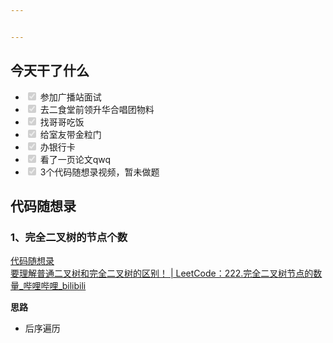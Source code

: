 ```yaml
---


---
```


<h2 id="今天干了什么">今天干了什么</h2>
<ul>
<li class="task-list-item"><input type="checkbox" class="task-list-item-checkbox" checked="true" disabled=""> 参加广播站面试</li>
<li class="task-list-item"><input type="checkbox" class="task-list-item-checkbox" checked="true" disabled=""> 去二食堂前领升华合唱团物料</li>
<li class="task-list-item"><input type="checkbox" class="task-list-item-checkbox" checked="true" disabled=""> 找哥哥吃饭</li>
<li class="task-list-item"><input type="checkbox" class="task-list-item-checkbox" checked="true" disabled=""> 给室友带金粒门</li>
<li class="task-list-item"><input type="checkbox" class="task-list-item-checkbox" checked="true" disabled=""> 办银行卡</li>
<li class="task-list-item"><input type="checkbox" class="task-list-item-checkbox" checked="true" disabled=""> 看了一页论文qwq</li>
<li class="task-list-item"><input type="checkbox" class="task-list-item-checkbox" checked="true" disabled=""> 3个代码随想录视频，暂未做题</li>
</ul>
<h2 id="代码随想录">代码随想录</h2>
<h3 id="、完全二叉树的节点个数">1、完全二叉树的节点个数</h3>
<p><a href="https://www.programmercarl.com/0222.%E5%AE%8C%E5%85%A8%E4%BA%8C%E5%8F%89%E6%A0%91%E7%9A%84%E8%8A%82%E7%82%B9%E4%B8%AA%E6%95%B0.html#%E7%AE%97%E6%B3%95%E5%85%AC%E5%BC%80%E8%AF%BE">代码随想录</a><br>
<a href="https://www.bilibili.com/video/BV1eW4y1B7pD/?vd_source=96ef48634663967d0116e79abff26934">要理解普通二叉树和完全二叉树的区别！ | LeetCode：222.完全二叉树节点的数量_哔哩哔哩_bilibili</a></p>
<p><strong>思路</strong></p>
<ul>
<li>后序遍历</li>
</ul>

